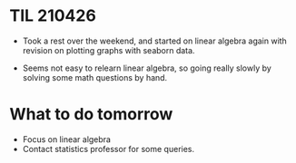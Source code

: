 # TIL 210426
- Took a rest over the weekend, and started on linear algebra again with revision on plotting graphs with seaborn data.

- Seems not easy to relearn linear algebra, so going really slowly by solving some math questions by hand.

# What to do tomorrow
- Focus on linear algebra
- Contact statistics professor for some queries.
